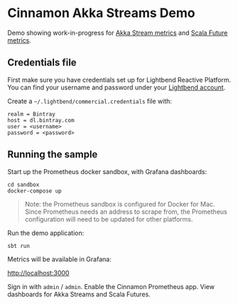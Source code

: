 # Cinnamon Akka Streams Demo

Demo showing work-in-progress for [Akka Stream metrics] and [Scala Future metrics].

[Akka Stream metrics]: https://downloads.lightbend.com/cinnamon/docs/2.10.0-20180605-26e7708-streams/instrumentations/akka-streams/akka-streams.html
[Scala Future metrics]: https://downloads.lightbend.com/cinnamon/docs/2.10.0-20180605-26e7708-streams/instrumentations/scala/scala-futures.html 


## Credentials file

First make sure you have credentials set up for Lightbend Reactive Platform. You can find your username and password under your [Lightbend account].

Create a `~/.lightbend/commercial.credentials` file with:

```
realm = Bintray
host = dl.bintray.com
user = <username>
password = <password>
```

[Lightbend account]: https://www.lightbend.com/product/lightbend-reactive-platform/credentials


## Running the sample

Start up the Prometheus docker sandbox, with Grafana dashboards:

```
cd sandbox
docker-compose up
```

> Note: the Prometheus sandbox is configured for Docker for Mac. Since Prometheus needs an address to scrape from, the Prometheus configuration will need to be updated for other platforms. 

Run the demo application:

```
sbt run
```

Metrics will be available in Grafana:

[http://localhost:3000](http://localhost:3000)

Sign in with `admin` / `admin`. Enable the Cinnamon Prometheus app. View dashboards for Akka Streams and Scala Futures.
